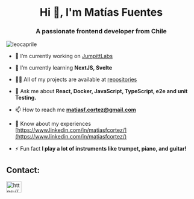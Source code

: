 <h1 align="center">Hi 👋, I'm Matías Fuentes</h1>
<h3 align="center">A passionate frontend developer from Chile</h3>

<p align="left"> <img src="https://komarev.com/ghpvc/?username=leocaprile&label=Profile%20views&color=2ec27e&style=flat" alt="leocaprile" /> </p>

- 🔭 I’m currently working on [JumpittLabs](https://jumpitt.cl/)

- 🌱 I’m currently learning **NextJS, Svelte**

- 👨‍💻 All of my projects are available at [repositories](repositories)

- 💬 Ask me about **React, Docker, JavaScript, TypeScript, e2e and unit Testing.**

- 📫 How to reach me **matiasf.cortez@gmail.com**

- 📄 Know about my experiences [https://www.linkedin.com/in/matiasfcortez/](https://www.linkedin.com/in/matiasfcortez/)

- ⚡ Fun fact **I play a lot of instruments like trumpet, piano, and guitar!**

<h2> Contact:</h2>

<a href="https://www.linkedin.com/in/matiasfcortez/" target="blank"><img align="center" src="https://raw.githubusercontent.com/rahuldkjain/github-profile-readme-generator/master/src/images/icons/Social/linked-in-alt.svg" alt="https://www.linkedin.com/in/matiasfcortez/" height="30" width="40" /></a>

